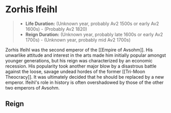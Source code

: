 # Zorhis Ifeihl

> - **Life Duration:** (Unknown year, probably Av2 1500s or early Av2 1600s) - (Probably Av2 1820)
> - **Reign Duration:** (Unknown year, probably late 1600s or early Av2 1700s) - (Unknown year, probably mid Av2 1700s)

Zorhis Ifeihl was the second emperor of the [[Empire of Avsohm]]. His unwarlike attitude and interest in the arts made him initially popular amongst younger generations, but his reign was characterized by an economic recession. His popularity took another major blow by a disastrous battle against the loose, savage undead hordes of the former [[Tri-Moon Theocracy]]. It was ultimately decided that he should be replaced by a new emperor. Ifeihl's role in history is often overshadowed by those of the other two emperors of Avsohm.

## Reign